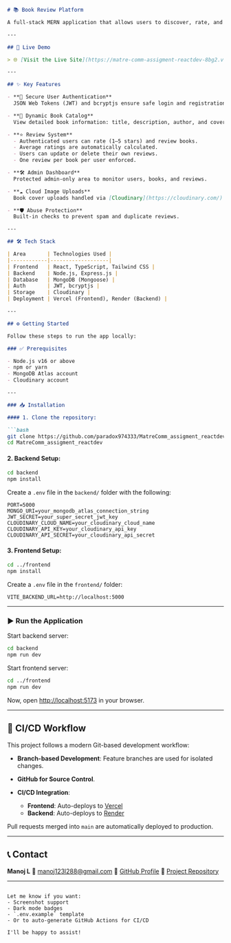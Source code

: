 

````markdown
# 📚 Book Review Platform

A full-stack MERN application that allows users to discover, rate, and review their favorite books. This platform features a clean, modern UI, secure authentication, a robust review system, and an admin dashboard.

---

## 🚀 Live Demo

> 🌐 [Visit the Live Site](https://matre-comm-assigment-reactdev-8bg2.vercel.app/)

---

## ✨ Key Features

- **🔐 Secure User Authentication**  
  JSON Web Tokens (JWT) and bcryptjs ensure safe login and registration.

- **📖 Dynamic Book Catalog**  
  View detailed book information: title, description, author, and cover image.

- **⭐ Review System**  
  - Authenticated users can rate (1–5 stars) and review books.  
  - Average ratings are automatically calculated.  
  - Users can update or delete their own reviews.  
  - One review per book per user enforced.

- **🛠️ Admin Dashboard**  
  Protected admin-only area to monitor users, books, and reviews.

- **☁️ Cloud Image Uploads**  
  Book cover uploads handled via [Cloudinary](https://cloudinary.com/).

- **🛡️ Abuse Protection**  
  Built-in checks to prevent spam and duplicate reviews.

---

## 🛠️ Tech Stack

| Area       | Technologies Used |
|------------|-------------------|
| Frontend   | React, TypeScript, Tailwind CSS |
| Backend    | Node.js, Express.js |
| Database   | MongoDB (Mongoose) |
| Auth       | JWT, bcryptjs |
| Storage    | Cloudinary |
| Deployment | Vercel (Frontend), Render (Backend) |

---

## ⚙️ Getting Started

Follow these steps to run the app locally:

### ✅ Prerequisites

- Node.js v16 or above
- npm or yarn
- MongoDB Atlas account
- Cloudinary account

---

### 📥 Installation

#### 1. Clone the repository:

```bash
git clone https://github.com/paradox974333/MatreComm_assigment_reactdev.git
cd MatreComm_assigment_reactdev
````

#### 2. Backend Setup:

```bash
cd backend
npm install
```

Create a `.env` file in the `backend/` folder with the following:

```env
PORT=5000
MONGO_URI=your_mongodb_atlas_connection_string
JWT_SECRET=your_super_secret_jwt_key
CLOUDINARY_CLOUD_NAME=your_cloudinary_cloud_name
CLOUDINARY_API_KEY=your_cloudinary_api_key
CLOUDINARY_API_SECRET=your_cloudinary_api_secret
```

#### 3. Frontend Setup:

```bash
cd ../frontend
npm install
```

Create a `.env` file in the `frontend/` folder:

```env
VITE_BACKEND_URL=http://localhost:5000
```

---

### ▶️ Run the Application

Start backend server:

```bash
cd backend
npm run dev
```

Start frontend server:

```bash
cd ../frontend
npm run dev
```

Now, open [http://localhost:5173](http://localhost:5173) in your browser.

---

## 🔄 CI/CD Workflow

This project follows a modern Git-based development workflow:

* **Branch-based Development**: Feature branches are used for isolated changes.
* **GitHub for Source Control**.
* **CI/CD Integration**:

  * **Frontend**: Auto-deploys to [Vercel](https://vercel.com)
  * **Backend**: Auto-deploys to [Render](https://render.com)

Pull requests merged into `main` are automatically deployed to production.

---

## 📞 Contact

**Manoj L**
📧 [manoj123l288@gmail.com](mailto:manoj123l288@gmail.com)
🔗 [GitHub Profile](https://github.com/paradox974333)
🔗 [Project Repository](https://github.com/paradox974333/MatreComm_assigment_reactdev)

---

```

Let me know if you want:
- Screenshot support
- Dark mode badges
- `.env.example` template
- Or to auto-generate GitHub Actions for CI/CD

I'll be happy to assist!
```
